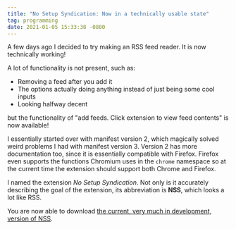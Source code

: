 ```yaml
---
title: "No Setup Syndication: Now in a technically usable state"
tag: programming
date: 2021-01-05 15:33:38 -0800
---
```

A few days ago I decided to try making an RSS feed reader. It is now technically working!

A lot of functionality is not present, such as:
- Removing a feed after you add it
- The options actually doing anything instead of just being some cool inputs
- Looking halfway decent

but the functionality of "add feeds. Click extension to view feed contents" is now available!

I essentially started over with manifest version 2, which magically solved weird problems I had with manifest version 3. Version 2 has more documentation too, since it is essentially compatible with Firefox. Firefox even supports the functions Chromium uses in the `chrome` namespace so at the current time the extension should support both Chrome and Firefox.

I named the extension _No Setup Syndication_. Not only is it accurately describing the goal of the extension, its abbreviation is **NSS**, which looks a lot like RSS.

You are now able to download [the current, very much in development, version of NSS](https://github.com/mincerafter42/no-setup-syndication).

